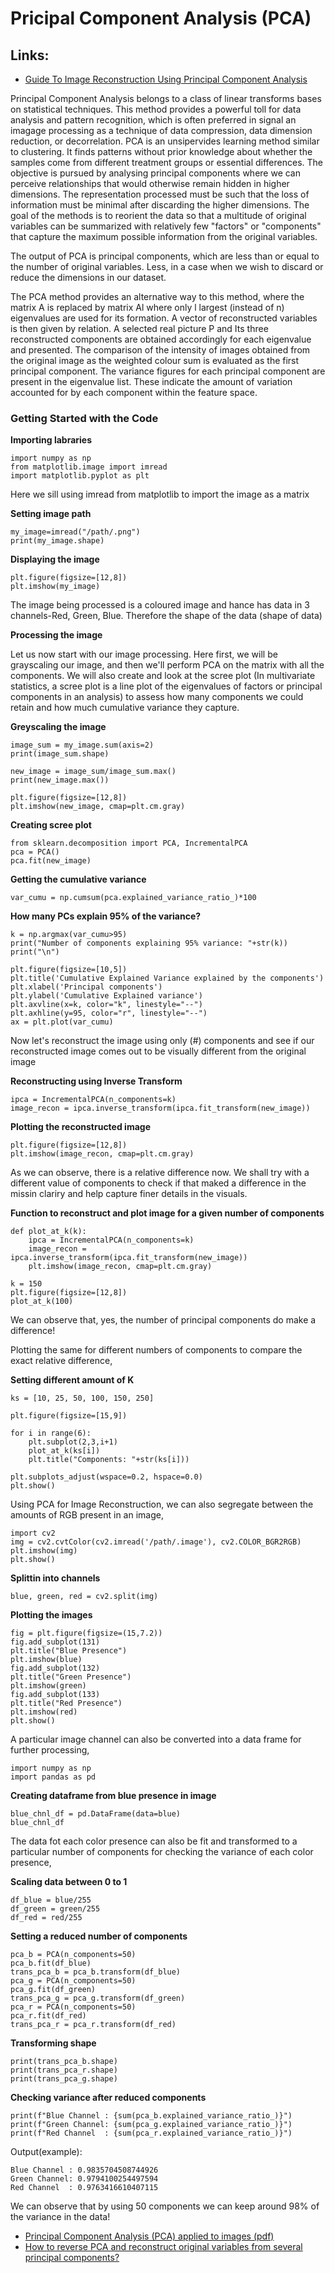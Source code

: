 # Pricipal Component Analysis (PCA)
## Links:
- [Guide To Image Reconstruction Using Principal Component Analysis](https://analyticsindiamag.com/guide-to-image-reconstruction-using-principal-component-analysis/)

Principal Component Analysis belongs to a class of linear transforms bases on statistical techniques. This method provides a powerful toll for data analysis and pattern recognition, which is often preferred in signal an imagage processing as a technique of data compression, data dimension reduction, or decorrelation. PCA is an unsipervides learning method similar to clustering. It finds patterns without prior knowledge about whether the samples come from different treatment groups or essential differences. The objective is pursued by analysing principal components where we can perceive relationships that would otherwise remain hidden in higher dimensions.
The representation processed must be such that the loss of information must be minimal after discarding the higher dimensions.
The goal of the methods is to reorient the data so that a multitude of original variables can be summarized with relatively few "factors" or "components" that capture the maximum possible information from the original variables.


The output of PCA is principal components, which are less than or equal to the number of original variables. Less, in a case when we wish to discard or reduce the dimensions in our dataset. 

The PCA method provides an alternative way to this method, where the matrix A is replaced by matrix Al where only l largest (instead of n) eigenvalues are used for its formation. A vector of reconstructed variables is then given by relation. A selected real picture P and Its three reconstructed components are obtained accordingly for each eigenvalue and presented. The comparison of the intensity of images obtained from the original image as the weighted colour sum is evaluated as the first principal component. The variance figures for each principal component are present in the eigenvalue list. These indicate the amount of variation accounted for by each component within the feature space.

### Getting Started with the Code
**Importing labraries**

	import numpy as np
	from matplotlib.image import imread
	import matplotlib.pyplot as plt

Here we sill using imread from matplotlib to import the image as a matrix

**Setting image path**

	my_image=imread("/path/.png")
	print(my_image.shape)

**Displaying the image**

	plt.figure(figsize=[12,8])
	plt.imshow(my_image)

The image being processed is a coloured image and hance has data in 3 channels-Red, Green, Blue. Therefore the shape of the data (shape of data)

**Processing the image**

Let us now start with our image processing. Here first, we will be grayscaling our image, and then we'll perform PCA on the matrix with all the components. We will also create and look at the scree plot (In multivariate statistics, a scree plot is a line plot of the eigenvalues of factors or principal components in an analysis) to assess how many components we could retain and how much cumulative variance they capture.

**Greyscaling the image**

	image_sum = my_image.sum(axis=2)
	print(image_sum.shape)

	new_image = image_sum/image_sum.max()
	print(new_image.max())

	plt.figure(figsize=[12,8])
	plt.imshow(new_image, cmap=plt.cm.gray)

**Creating scree plot**
	
	from sklearn.decomposition import PCA, IncrementalPCA
	pca = PCA()
	pca.fit(new_image)

**Getting the cumulative variance**

	var_cumu = np.cumsum(pca.explained_variance_ratio_)*100

**How many PCs explain 95% of the variance?**

	k = np.argmax(var_cumu>95)
	print("Number of components explaining 95% variance: "+str(k))
	print("\n")

	plt.figure(figsize=[10,5])
	plt.title('Cumulative Explained Variance explained by the components')
	plt.xlabel('Principal components')
	plt.ylabel('Cumulative Explained variance')
	plt.axvline(x=k, color="k", linestyle="--")
	plt.axhline(y=95, color="r", linestyle="--")
	ax = plt.plot(var_cumu)

Now let's reconstruct the image using only (#) components and see if our reconstructed image comes out to be visually different from the original image

**Reconstructing using Inverse Transform**

	ipca = IncrementalPCA(n_components=k)
	image_recon = ipca.inverse_transform(ipca.fit_transform(new_image))

**Plotting the reconstructed image**

	plt.figure(figsize=[12,8])
	plt.imshow(image_recon, cmap=plt.cm.gray)

As we can observe, there is a relative difference now. We shall try with a different value of components to check if that maked a difference in the missin clariry and help capture finer details in the visuals.

**Function to reconstruct and plot image for a given number of components**

	def plot_at_k(k):
		ipca = IncrementalPCA(n_components=k)
		image_recon = ipca.inverse_transform(ipca.fit_transform(new_image))
		plt.imshow(image_recon, cmap=plt.cm.gray)

	k = 150
	plt.figure(figsize=[12,8])
	plot_at_k(100)

We can observe that, yes, the number of principal components do make a difference!

Plotting the same for different numbers of components to compare the exact relative difference,

**Setting different amount of K**

	ks = [10, 25, 50, 100, 150, 250]

	plt.figure(figsize=[15,9])

	for i in range(6):
		plt.subplot(2,3,i+1)
		plot_at_k(ks[i])
		plt.title("Components: "+str(ks[i]))

	plt.subplots_adjust(wspace=0.2, hspace=0.0)
	plt.show()

Using PCA for Image Reconstruction, we can also segregate between the amounts of RGB present in an image,

	import cv2
	img = cv2.cvtColor(cv2.imread('/path/.image'), cv2.COLOR_BGR2RGB)
	plt.imshow(img)
	plt.show()

**Splittin into channels**

	blue, green, red = cv2.split(img)

**Plotting the images**

	fig = plt.figure(figsize=(15,7.2))
	fig.add_subplot(131)
	plt.title("Blue Presence")
	plt.imshow(blue)
	fig.add_subplot(132)
	plt.title("Green Presence")
	plt.imshow(green)
	fig.add_subplot(133)
	plt.title("Red Presence")
	plt.imshow(red)
	plt.show()

A particular image channel can also be converted into a data frame for further processing,

	import numpy as np
	import pandas as pd

**Creating dataframe from blue presence in image**

	blue_chnl_df = pd.DataFrame(data=blue)
	blue_chnl_df

The data fot each color presence can also be fit and transformed to a particular number of components for checking the variance of each color presence,

**Scaling data between 0 to 1**
	
	df_blue = blue/255
	df_green = green/255
	df_red = red/255

**Setting a reduced number of components**

	pca_b = PCA(n_components=50)
	pca_b.fit(df_blue)
	trans_pca_b = pca_b.transform(df_blue)
	pca_g = PCA(n_components=50)
	pca_g.fit(df_green)
	trans_pca_g = pca_g.transform(df_green)
	pca_r = PCA(n_components=50)
	pca_r.fit(df_red)
	trans_pca_r = pca_r.transform(df_red)

**Transforming shape**
	
	print(trans_pca_b.shape)
	print(trans_pca_r.shape)
	print(trans_pca_g.shape)

**Checking variance after reduced components**

	print(f"Blue Channel : {sum(pca_b.explained_variance_ratio_)}")
	print(f"Green Channel: {sum(pca_g.explained_variance_ratio_)}")
	print(f"Red Channel  : {sum(pca_r.explained_variance_ratio_)}")

Output(example):

	Blue Channel : 0.9835704508744926
	Green Channel: 0.9794100254497594
	Red Channel  : 0.9763416610407115

We can observe that by using 50 components we can keep around 98% of the variance in the data!



- [Principal Component Analysis (PCA) applied to images (pdf)](http://people.ciirc.cvut.cz/~hlavac/TeachPresEn/11ImageProc/15PCA.pdf)
- [How to reverse PCA and reconstruct original variables from several principal components?](https://stats.stackexchange.com/questions/229092/how-to-reverse-pca-and-reconstruct-original-variables-from-several-principal-com)
